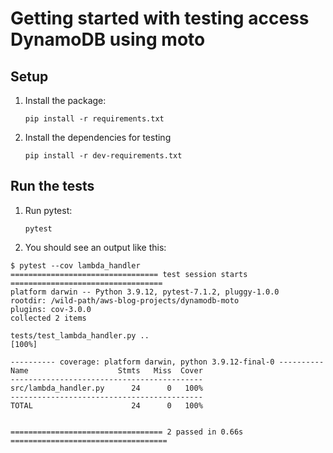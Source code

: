 # Getting started with testing access DynamoDB using moto

## Setup

1. Install the package:

    ```shell
    pip install -r requirements.txt
    ```

1. Install the dependencies for testing

    ```shell
    pip install -r dev-requirements.txt
    ```

## Run the tests

1. Run pytest:

    ```shell
    pytest
    ```
1. You should see an output like this:

```terminal
$ pytest --cov lambda_handler 
================================= test session starts ==================================
platform darwin -- Python 3.9.12, pytest-7.1.2, pluggy-1.0.0
rootdir: /wild-path/aws-blog-projects/dynamodb-moto
plugins: cov-3.0.0
collected 2 items                                                                      

tests/test_lambda_handler.py ..                                                  [100%]

---------- coverage: platform darwin, python 3.9.12-final-0 ----------
Name                    Stmts   Miss  Cover
-------------------------------------------
src/lambda_handler.py      24      0   100%
-------------------------------------------
TOTAL                      24      0   100%


================================== 2 passed in 0.66s ===================================
```
